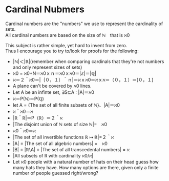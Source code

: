 # Cardinal Nubmers
Cardinal numbers are the "numbers" we use to represent the cardinality of sets.  
All cardinal numbers are based on the size of ℕ　that is ℵ0  

This subject is rather simple, yet hard to invent from zero.  
Thus I encourage you to try to/look for proofs for the following:
- |ℕ|＜|ℝ|(remember when comparing cardinals that they're not numbers and only represent sizes of sets)
- ℵ0 = ℵ0+N＝ℵ0ｘｎ＝ℵ0ｘℵ0＝|ℤ|＝|ℚ|
- ℵ＝２＾ℵ0＝|｛０，１｝＾ｎ|＝ℵｘℵ0＝ℵｘℵ＝（０，１）＝\[０，１\]
- A plane can't be covered by ℵ0 lines.
- Let A be an infinte set, ∃S⊆A : |A|＝ℵ0
- ℵ＝P(ℕ)＝P(ℚ)
- let A = {The set of all finite subsets of ℕ}、|A|＝ℵ0
- ℵ＾ℵ0＝ℵ
- |ℝ＾ℝ|＝P（ℝ）＝２＾ℵ
- |The disjoint union of ℕ sets of size ℕ|=　ℵ0
- ℵ0＾ℵ0＝ℵ
- |The set of all invertible functions ℝ ↦ ℝ|=２＾ℵ
- |A| = |The set of all algebric numbers| =　ℵ0
- |B| = |ℝ\A| = |The set of all transcedental numbers| = ℵ
- |All subsets of R with cardinality ℵ0/ℵ| 
- Let ℵ0 people with a natural number of hats on their head guess how many hats they have. How many options are there, given only a finite number of people guessed right/wrong?
